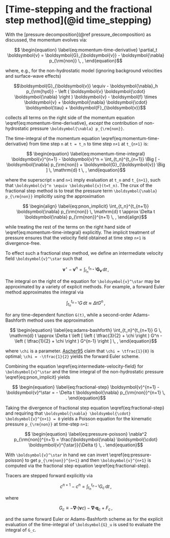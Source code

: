 # [Time-stepping and the fractional step method](@id time_stepping)

With the [pressure decomposition](@ref pressure_decomposition) as discussed, the momentum evolves via:

```math
    \begin{equation}
    \label{eq:momentum-time-derivative}
    \partial_t \boldsymbol{v} = \boldsymbol{G}_{\boldsymbol{v}} - \boldsymbol{\nabla} p_{\rm{non}} \, ,
    \end{equation}
```

where, e.g., for the non-hydrostatic model (ignoring background velocities and surface-wave effects)

```math
\boldsymbol{G}_{\boldsymbol{v}} \equiv - \boldsymbol{\nabla}_h p_{\rm{hyd}} 
                       - \left ( \boldsymbol{v} \boldsymbol{\cdot} \boldsymbol{\nabla} \right ) \boldsymbol{v} 
                       - \boldsymbol{f} \times \boldsymbol{v} 
                       + \boldsymbol{\nabla} \boldsymbol{\cdot} \boldsymbol{\tau} 
                       + \boldsymbol{F}_{\boldsymbol{v}}
```

collects all terms on the right side of the momentum equation \eqref{eq:momentum-time-derivative}, *except* the 
contribution of non-hydrostatic pressure ``\boldsymbol{\nabla} p_{\rm{non}}``.

The time-integral of the momentum equation \eqref{eq:momentum-time-derivative} from time step ``n`` at ``t = t_n``
to time step ``n+1`` at ``t_{n+1}`` is:
```math
    \begin{equation}
    \label{eq:momentum-time-integral}
    \boldsymbol{v}^{n+1} - \boldsymbol{v}^n = 
        \int_{t_n}^{t_{n+1}} \Big [ - \boldsymbol{\nabla} p_{\rm{non}} + \boldsymbol{G}_{\boldsymbol{v}} \Big ] \, \mathrm{d} t \, ,
    \end{equation}
```
where the superscript ``n`` and ``n+1`` imply evaluation at ``t_n`` and ``t_{n+1}``, such that 
``\boldsymbol{v}^n \equiv \boldsymbol{v}(t=t_n)``. The crux of the fractional step method is 
to treat the pressure term ``\boldsymbol{\nabla} p_{\rm{non}}`` implicitly using the approximation
```math
    \begin{align}
    \label{eq:pnon_implicit}
    \int_{t_n}^{t_{n+1}} \boldsymbol{\nabla} p_{\rm{non}} \, \mathrm{d} t \approx
        \Delta t \boldsymbol{\nabla} p_{\rm{non}}^{n+1} \, ,
    \end{align}
```
while treating the rest of the terms on the right hand side of \eqref{eq:momentum-time-integral} 
explicitly. The implicit treatment of pressure ensures that the velocity field obtained at 
time step ``n+1`` is divergence-free.

To effect such a fractional step method, we define an intermediate velocity field ``\boldsymbol{v}^\star`` such that
```math
    \begin{equation}
    \label{eq:intermediate-velocity-field}
    \boldsymbol{v}^\star - \boldsymbol{v}^n = \int_{t_n}^{t_{n+1}} \boldsymbol{G}_{\boldsymbol{v}} \, \mathrm{d} t \, ,
    \end{equation}
```

The integral on the right of the equation for ``\boldsymbol{v}^\star`` may be approximated by a variety of explicit
methods. For example, a forward Euler method approximates the integral via
```math
    \begin{equation}
    \int_{t_n}^{t_{n+1}} G \, \mathrm{d} t \approx \Delta t G^n \, ,
    \label{eq:forward-euler}
    \end{equation}
```
for any time-dependent function ``G(t)``, while a second-order Adams-Bashforth method uses the approximation
```math
    \begin{equation}
    \label{eq:adams-bashforth}
    \int_{t_n}^{t_{n+1}} G \, \mathrm{d} t \approx
        \Delta t \left [ \left ( \tfrac{3}{2} + \chi \right ) G^n 
        - \left ( \tfrac{1}{2} + \chi \right ) G^{n-1} \right ] \, ,
    \end{equation}
```
where ``\chi`` is a parameter. [Ascher95](@cite) claim that ``\chi = \tfrac{1}{8}`` is optimal; 
``\chi = -\tfrac{1}{2}`` yields the forward Euler scheme.

Combining the equation \eqref{eq:intermediate-velocity-field} for ``\boldsymbol{v}^\star`` and the time integral
of the non-hydrostatic pressure \eqref{eq:pnon_implicit} yields
```math
    \begin{equation}
    \label{eq:fractional-step}
    \boldsymbol{v}^{n+1} - \boldsymbol{v}^\star = - \Delta t \boldsymbol{\nabla} p_{\rm{non}}^{n+1} \, .
    \end{equation}
```

Taking the divergence of fractional step equation \eqref{eq:fractional-step} and requiring that 
``\boldsymbol{\nabla} \boldsymbol{\cdot} \boldsymbol{v}^{n+1} = 0`` yields a Poisson equation 
for the kinematic pressure ``p_{\rm{non}}`` at time-step ``n+1``:
```math
    \begin{equation}
    \label{eq:pressure-poisson}
    \nabla^2 p_{\rm{non}}^{n+1} = \frac{\boldsymbol{\nabla} \boldsymbol{\cdot} \boldsymbol{v}^{\star}}{\Delta t} \, .
    \end{equation}
```
With ``\boldsymbol{v}^\star`` in hand we can invert \eqref{eq:pressure-poisson} to get ``p_{\rm{non}}^{n+1}``
and then ``\boldsymbol{v}^{n+1}`` is computed via the fractional step equation \eqref{eq:fractional-step}.

Tracers are stepped forward explicitly via
```math
    \begin{equation}
    \label{eq:tracer-timestep}
    c^{n+1} - c^n = \int_{t_n}^{t_{n+1}} G_c \, \mathrm{d} t \, ,
    \end{equation}
```
where 
```math
    \begin{equation}
    G_c \equiv - \boldsymbol{\nabla} \boldsymbol{\cdot} \left ( \boldsymbol{v} c \right ) - \boldsymbol{\nabla} \boldsymbol{\cdot} \boldsymbol{q}_c + F_c \, ,
    \end{equation}
```
and the same forward Euler or Adams-Bashforth scheme as for the explicit evaluation of the time-integral of
``\boldsymbol{G}_u`` is used to evaluate the integral of ``G_c``.
